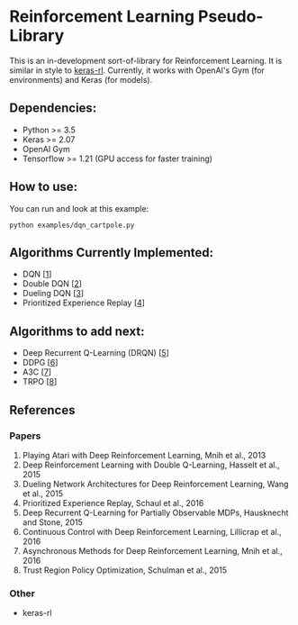 # Reinforcement Learning Pseudo-Library

This is an in-development sort-of-library for Reinforcement Learning. It is similar in style to [keras-rl](https://github.com/matthiasplappert/keras-rl). Currently, it works with OpenAI's Gym (for environments) and Keras (for models).

## Dependencies:
- Python >= 3.5
- Keras >= 2.07
- OpenAI Gym
- Tensorflow >= 1.21 (GPU access for faster training)

## How to use:
You can run and look at this example:
```
python examples/dqn_cartpole.py
```

## Algorithms Currently Implemented:
- DQN [[1](https://www.cs.toronto.edu/~vmnih/docs/dqn.pdf)]
- Double DQN [[2](https://arxiv.org/abs/1509.06461)]
- Dueling DQN [[3](https://arxiv.org/abs/1511.06581)]
- Prioritized Experience Replay [[4](https://arxiv.org/pdf/1511.05952.pdf)]

## Algorithms to add next:
- Deep Recurrent Q-Learning (DRQN) [[5](https://arxiv.org/pdf/1507.06527.pdf)]
- DDPG [[6](https://arxiv.org/pdf/1509.02971)]
- A3C [[7](https://arxiv.org/abs/1602.01783)]
- TRPO [[8](https://arxiv.org/abs/1502.05477)]

## References
### Papers
1. Playing Atari with Deep Reinforcement Learning, Mnih et al., 2013
2. Deep Reinforcement Learning with Double Q-Learning, Hasselt et al., 2015
3. Dueling Network Architectures for Deep Reinforcement Learning, Wang et al., 2015
4. Prioritized Experience Replay, Schaul et al., 2016
5. Deep Recurrent Q-Learning for Partially Observable MDPs, Hausknecht and Stone, 2015
6. Continuous Control with Deep Reinforcement Learning, Lillicrap et al., 2016
7. Asynchronous Methods for Deep Reinforcement Learning, Mnih et al., 2016
8. Trust Region Policy Optimization, Schulman et al., 2015

### Other
- keras-rl
